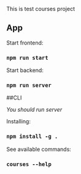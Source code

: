 This is test courses project

## App

Start frontend:
### `npm run start`

Start backend:
### `npm run server`


##CLI

*You should run server*

Installing:
### `npm install -g .`

See available commands:
### `courses --help`
